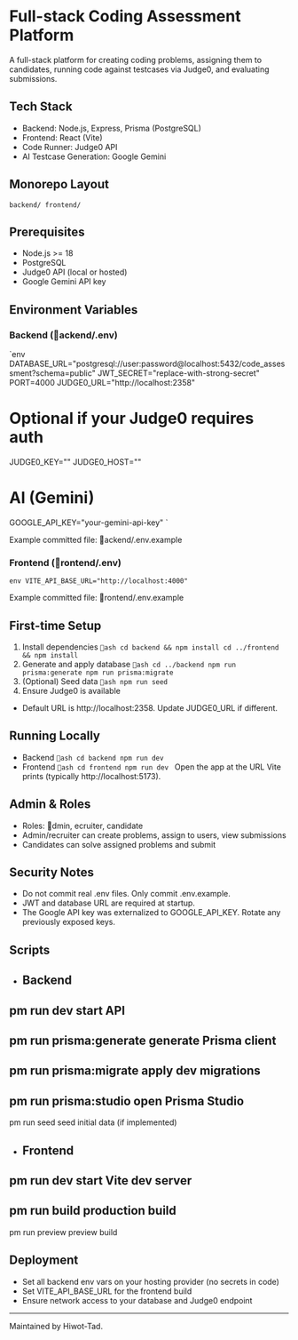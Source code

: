 # Full-stack Coding Assessment Platform

A full-stack platform for creating coding problems, assigning them to candidates, running code against testcases via Judge0, and evaluating submissions.

## Tech Stack
- Backend: Node.js, Express, Prisma (PostgreSQL)
- Frontend: React (Vite)
- Code Runner: Judge0 API
- AI Testcase Generation: Google Gemini

## Monorepo Layout
`
backend/
frontend/
`

## Prerequisites
- Node.js >= 18
- PostgreSQL
- Judge0 API (local or hosted)
- Google Gemini API key

## Environment Variables

### Backend (ackend/.env)
`env
DATABASE_URL="postgresql://user:password@localhost:5432/code_assessment?schema=public"
JWT_SECRET="replace-with-strong-secret"
PORT=4000
JUDGE0_URL="http://localhost:2358"
# Optional if your Judge0 requires auth
JUDGE0_KEY=""
JUDGE0_HOST=""

# AI (Gemini)
GOOGLE_API_KEY="your-gemini-api-key"
`

Example committed file: ackend/.env.example

### Frontend (rontend/.env)
`env
VITE_API_BASE_URL="http://localhost:4000"
`

Example committed file: rontend/.env.example

## First-time Setup
1. Install dependencies
`ash
cd backend && npm install
cd ../frontend && npm install
`
2. Generate and apply database
`ash
cd ../backend
npm run prisma:generate
npm run prisma:migrate
`
3. (Optional) Seed data
`ash
npm run seed
`
4. Ensure Judge0 is available
- Default URL is http://localhost:2358. Update JUDGE0_URL if different.

## Running Locally
- Backend
`ash
cd backend
npm run dev
`
- Frontend
`ash
cd frontend
npm run dev
`
Open the app at the URL Vite prints (typically http://localhost:5173).

## Admin & Roles
- Roles: dmin, ecruiter, candidate
- Admin/recruiter can create problems, assign to users, view submissions
- Candidates can solve assigned problems and submit

## Security Notes
- Do not commit real .env files. Only commit .env.example.
- JWT and database URL are required at startup.
- The Google API key was externalized to GOOGLE_API_KEY. Rotate any previously exposed keys.

## Scripts
- Backend
  - 
pm run dev  start API
  - 
pm run prisma:generate  generate Prisma client
  - 
pm run prisma:migrate  apply dev migrations
  - 
pm run prisma:studio  open Prisma Studio
  - 
pm run seed  seed initial data (if implemented)
- Frontend
  - 
pm run dev  start Vite dev server
  - 
pm run build  production build
  - 
pm run preview  preview build

## Deployment
- Set all backend env vars on your hosting provider (no secrets in code)
- Set VITE_API_BASE_URL for the frontend build
- Ensure network access to your database and Judge0 endpoint

---
Maintained by Hiwot-Tad.
